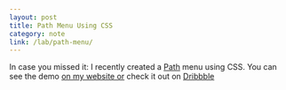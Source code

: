 ```yaml
---
layout: post
title: Path Menu Using CSS
category: note
link: /lab/path-menu/
---
```


<div class=txt>
<p>In case you missed it: I recently created a <a href="https://path.com/">Path</a> menu using CSS. You can see the demo <a href="/lab/path-menu/">on my website or</a> check it out on <a href="http://drbl.in/cwcK">Dribbble</a></p>
</div>